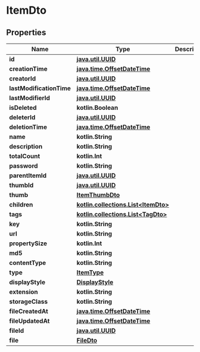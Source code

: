 
# ItemDto

## Properties
Name | Type | Description | Notes
------------ | ------------- | ------------- | -------------
**id** | [**java.util.UUID**](java.util.UUID.md) |  |  [optional]
**creationTime** | [**java.time.OffsetDateTime**](java.time.OffsetDateTime.md) |  |  [optional]
**creatorId** | [**java.util.UUID**](java.util.UUID.md) |  |  [optional]
**lastModificationTime** | [**java.time.OffsetDateTime**](java.time.OffsetDateTime.md) |  |  [optional]
**lastModifierId** | [**java.util.UUID**](java.util.UUID.md) |  |  [optional]
**isDeleted** | **kotlin.Boolean** |  |  [optional]
**deleterId** | [**java.util.UUID**](java.util.UUID.md) |  |  [optional]
**deletionTime** | [**java.time.OffsetDateTime**](java.time.OffsetDateTime.md) |  |  [optional]
**name** | **kotlin.String** |  |  [optional]
**description** | **kotlin.String** |  |  [optional]
**totalCount** | **kotlin.Int** |  |  [optional]
**password** | **kotlin.String** |  |  [optional]
**parentItemId** | [**java.util.UUID**](java.util.UUID.md) |  |  [optional]
**thumbId** | [**java.util.UUID**](java.util.UUID.md) |  |  [optional]
**thumb** | [**ItemThumbDto**](ItemThumbDto.md) |  |  [optional]
**children** | [**kotlin.collections.List&lt;ItemDto&gt;**](ItemDto.md) |  |  [optional]
**tags** | [**kotlin.collections.List&lt;TagDto&gt;**](TagDto.md) |  |  [optional]
**key** | **kotlin.String** |  |  [optional]
**url** | **kotlin.String** |  |  [optional]
**propertySize** | **kotlin.Int** |  |  [optional]
**md5** | **kotlin.String** |  |  [optional]
**contentType** | **kotlin.String** |  |  [optional]
**type** | [**ItemType**](ItemType.md) |  |  [optional]
**displayStyle** | [**DisplayStyle**](DisplayStyle.md) |  |  [optional]
**extension** | **kotlin.String** |  |  [optional]
**storageClass** | **kotlin.String** |  |  [optional]
**fileCreatedAt** | [**java.time.OffsetDateTime**](java.time.OffsetDateTime.md) |  |  [optional]
**fileUpdatedAt** | [**java.time.OffsetDateTime**](java.time.OffsetDateTime.md) |  |  [optional]
**fileId** | [**java.util.UUID**](java.util.UUID.md) |  |  [optional]
**file** | [**FileDto**](FileDto.md) |  |  [optional]



